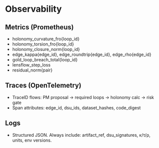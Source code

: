 # Observability

## Metrics (Prometheus)
- holonomy_curvature_fro{loop_id}
- holonomy_torsion_fro{loop_id}
- holonomy_closure_norm{loop_id}
- edge_kappa{edge_id}, edge_roundtrip{edge_id}, edge_rho{edge_id}
- gold_loop_breach_total{loop_id}
- lensflow_step_loss
- residual_norm{pair}

## Traces (OpenTelemetry)
- TraceID flows: PM proposal → required loops → holonomy calc → risk gate
- Span attributes: edge_id, dsu_ids, dataset_hashes, code_digest

## Logs
- Structured JSON. Always include: artifact_ref, dsu_signatures, κ/τ/ρ, units, env versions.
